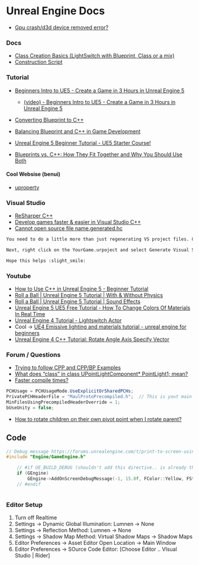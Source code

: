 Unreal Engine Docs
==================


* [Gpu crash/d3d device removed error?](https://forums.unrealengine.com/t/gpu-crash-d3d-device-removed-error/514360/7)


### Docs

* [Class Creation Basics (LightSwitch with Blueprint, Class or a mix)](https://dev.epicgames.com/documentation/en-us/unreal-engine/class-creation-basics-in-unreal-engine)
* [Construction Script](https://dev.epicgames.com/documentation/en-us/unreal-engine/construction-script-in-unreal-engine)


### Tutorial

* [Beginners Intro to UE5 - Create a Game in 3 Hours in Unreal Engine 5](https://dev.epicgames.com/community/learning/tutorials/OR8/beginners-intro-to-ue5-create-a-game-in-3-hours-in-unreal-engine-5)
	* [(video) - Beginners Intro to UE5 - Create a Game in 3 Hours in Unreal Engine 5](https://www.youtube.com/watch?v=KQgOqyYoHAs)
* [Converting Blueprint to C++](https://dev.epicgames.com/community/learning/courses/KJ/unreal-engine-converting-blueprint-to-c/kjB/unreal-engine-introduction-to-blueprint-vs-c)
* [Balancing Blueprint and C++ in Game Development](https://dev.epicgames.com/community/learning/courses/bY/balancing-blueprint-and-c-in-game-development/LdK/introduction-to-the-course)


* [Unreal Engine 5 Beginner Tutorial - UE5 Starter Course!](https://www.youtube.com/watch?v=gQmiqmxJMtA)
* [Blueprints vs. C++: How They Fit Together and Why You Should Use Both](https://www.youtube.com/watch?v=VMZftEVDuCE)


#### Cool Websise (benui)

* [uproperty](https://benui.ca/unreal/uproperty/)


### Visual Studio

* [ReSharper C++](https://www.jetbrains.com/resharper-cpp/)
* [Develop games faster & easier in Visual Studio C++](https://www.wholetomato.com/visual-assist-ue4-unreal-engine)
* [Cannot open source file name.generated.hc](https://forums.unrealengine.com/t/cannot-open-source-file-name-generated-hc/413312/2?u=koubae)


```bash
You need to do a little more than just regenerating VS project files. Close both the Unreal Editor and Visual Studio. Open your project directory and delete all these folders - .vs, Binaries, Intermediate, Saved [optional], and also YourGame.sln files. Make sure that the Config folder is there and that you do NOT accidentally delete it!

Next, right click on the YourGame.urpoject and select Generate Visual Studio project files. Open the .uproject file once it finishes regenerating. The Editor will prompt you with a missing .dll module again and will ask you to rebuild the solution. Click Yes and it will start rebuilding. It should now successfully compile if there are no bugs in your code.

Hope this helps :slight_smile:
```

### Youtube

* [How to Use C++ in Unreal Engine 5 - Beginner Tutorial](https://www.youtube.com/watch?v=HNfpKFER2hI)
* [Roll a Ball | Unreal Engine 5 Tutorial | With & Without Physics](https://www.youtube.com/watch?v=J_i6GZbtmwU)
* [Roll a Ball | Unreal Engine 5 Tutorial | Sound Effects](https://www.youtube.com/watch?v=7GEKdBjLwrQ)
* [Unreal Engine 5 UE5 Free Tutorial - How To Change Colors Of Materials In Real Time](https://www.youtube.com/watch?v=kJBZDX-sT3o)
* [Unreal Engine 4 Tutorial - Lightswitch Actor](https://www.youtube.com/watch?v=THMd4HaHnZM)
* Cool -> [UE4 Emissive lighting and materials tutorial - unreal engine for beginners](https://www.youtube.com/watch?v=eVPuvCAEz4Q&t=70s)
* [Unreal Engine 4 C++ Tutorial: Rotate Angle Axis Specify Vector](https://www.youtube.com/watch?v=eicFMa3kis4)

### Forum / Questions

* [Trying to follow CPP and CPP/BP Examples](https://forums.unrealengine.com/t/trying-to-follow-cpp-and-cpp-bp-examples/1543420)
* [What does “class” in class UPointLightComponent* PointLight1; mean?](https://forums.unrealengine.com/t/what-does-class-in-class-upointlightcomponent-pointlight1-mean/323406)
* [Faster compile times?](https://forums.unrealengine.com/t/faster-compile-times/148765/3)



```cs
PCHUsage = PCHUsageMode.UseExplicitOrSharedPCHs;
PrivatePCHHeaderFile = "MaulProtoPrecompiled.h";  // This is yout main game Header
MinFilesUsingPrecompiledHeaderOverride = 1;
bUseUnity = false;
```
* [How to rotate children on their own pivot point when I rotate parent?](https://forums.unrealengine.com/t/how-to-rotate-children-on-their-own-pivot-point-when-i-rotate-parent/713963/5)

Code 
----

```c++
// Debug message https://forums.unrealengine.com/t/print-to-screen-using-c/357351/11
#include "Engine/GameEngine.h"

	// #if UE_BUILD_DEBUG (shouldn't add this directive.. is already there!)
	if (GEngine)
		GEngine->AddOnScreenDebugMessage(-1, 15.0f, FColor::Yellow, FString::Printf(TEXT("World delta for current frame equals %f | DeltaTime=%f"), GetWorld()->TimeSeconds, DeltaTime));
	// #endif



```

### Editor Setup

1. Turn off Realtime
2. Settings -> Dynamic Global Illumination: Lumnen -> None
3. Settings -> Reflection Method: Lumnen -> None
4. Settings -> Shadow Map Method: Virtual Shadow Maps -> Shadow Maps
5. Editor Preferences -> Asset Editor Open Location -> Main Window
6. Editor Preferences -> SOurce Code Editor: [Choose Editor .. VIsual Studio | Rider]